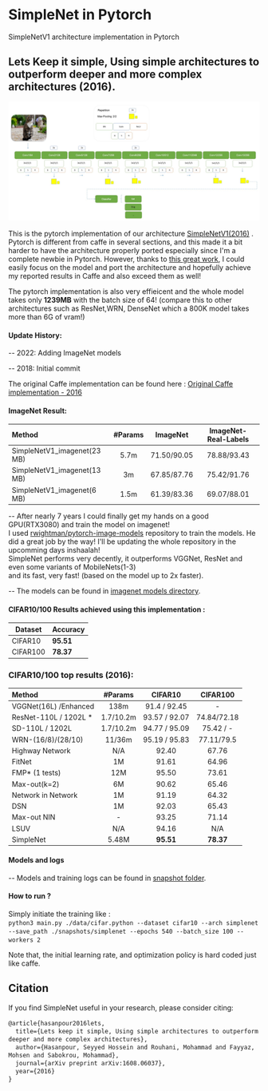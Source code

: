 # SimpleNet in Pytorch
SimpleNetV1 architecture implementation in Pytorch 

## Lets Keep it simple, Using simple architectures to outperform deeper and more complex architectures (2016).

![GitHub Logo](https://github.com/Coderx7/SimpleNet/raw/master/SimpNet_V1/images(plots)/SimpleNet_Arch_Larged.jpg)


This is the pytorch implementation of our architecture [SimpleNetV1(2016)](https://arxiv.org/abs/1608.06037) .   
Pytorch is different from caffe in several sections, and this made it a bit harder to have the architecture properly ported especially since I'm a complete newbie in Pytorch. However, thanks to [this great work](https://github.com/D-X-Y/ResNeXt-DenseNet), I could easily focus on the model and port the architecture and hopefully achieve my reported results in Caffe and also exceed them as well! 

The pytorch implementation is also very effieicent and the whole model takes only **1239MB** with the batch size of 64! (compare this to other architectures such as ResNet,WRN, DenseNet which a 800K model takes more than 6G of vram!)   



#### Update History:  

-- 2022: Adding ImageNet models   

-- 2018: Initial commit    



The original Caffe implementation can be found here : [Original Caffe implementation - 2016](https://github.com/Coderx7/SimpleNet)     
  
#### ImageNet Result:  

| **Method**                   | **\#Params** |  **ImageNet** | **ImageNet-Real-Labels**  |
| :--------------------------- | :----------: | :-----------: | :-----------: |  
| SimpleNetV1_imagenet(23 MB)   |     5.7m     | 71.50/90.05   | 78.88/93.43   |         
| SimpleNetV1_imagenet(13 MB)   |     3m       | 67.85/87.76   | 75.42/91.76   |  
| SimpleNetV1_imagenet(6 MB)    |     1.5m     | 61.39/83.36   | 69.07/88.01   |   

-- After nearly 7 years I could finally get my hands on a good GPU(RTX3080) and train the model on imagenet!      
I used [rwightman/pytorch-image-models](https://github.com/rwightman/pytorch-image-models) repository to train the models. 
He did a great job by the way! 
I'll be updating the whole repository in the upcomming days inshaalah!   
SimpleNet performs very decently, it outperforms VGGNet, ResNet and even some variants of MobileNets(1-3)   
and its fast, very fast! (based on the model up to 2x faster).   

-- The models can be found in [imagenet models directory](https://github.com/Coderx7/SimpleNet_Pytorch/tree/master/ImageNet%20models).


#### CIFAR10/100 Results achieved using this implementation :

| Dataset | Accuracy |
|------------|----------|
| CIFAR10    | **95.51**    |
| CIFAR100   | **78.37**   |

### CIFAR10/100 top results (2016): 

| **Method**                   | **\#Params** |  **CIFAR10**  | **CIFAR100** |
| :--------------------------- | :----------: | :-----------: | :----------: |
| VGGNet(16L) /Enhanced        |     138m     | 91.4 / 92.45  |      \-      |
| ResNet-110L / 1202L  \*      |  1.7/10.2m   | 93.57 / 92.07 | 74.84/72.18  |
| SD-110L / 1202L              |  1.7/10.2m   | 94.77 / 95.09 |  75.42 / -   |
| WRN-(16/8)/(28/10)           |    11/36m    | 95.19 / 95.83 |  77.11/79.5  |
| Highway Network              |     N/A      |     92.40     |    67.76     |
| FitNet                       |      1M      |     91.61     |    64.96     |
| FMP\* (1 tests)              |     12M      |     95.50     |    73.61     |
| Max-out(k=2)                 |      6M      |     90.62     |    65.46     |
| Network in Network           |      1M      |     91.19     |    64.32     |
| DSN                          |      1M      |     92.03     |    65.43     |
| Max-out NIN                  |      \-      |     93.25     |    71.14     |
| LSUV                         |     N/A      |     94.16     |     N/A      |
| SimpleNet                    |    5.48M     |   **95.51**   | **78.37**    |



#### Models and logs  
-- Models and training logs can be found in [snapshot folder](https://github.com/Coderx7/SimpleNet_Pytorch/tree/master/snapshots).



#### How to run ? 
Simply initiate the training like :  
`python3 main.py ./data/cifar.python --dataset cifar10 --arch simplenet --save_path ./snapshots/simplenet --epochs 540 --batch_size 100 --workers 2`

Note that, the initial learning rate, and optimization policy is hard coded just like caffe.

## Citation
If you find SimpleNet useful in your research, please consider citing:

    @article{hasanpour2016lets,
      title={Lets keep it simple, Using simple architectures to outperform deeper and more complex architectures},
      author={Hasanpour, Seyyed Hossein and Rouhani, Mohammad and Fayyaz, Mohsen and Sabokrou, Mohammad},
      journal={arXiv preprint arXiv:1608.06037},
      year={2016}
    }
